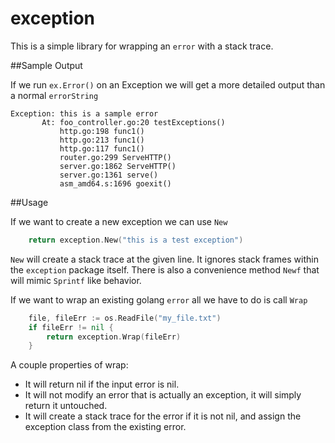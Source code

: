 exception
=========

This is a simple library for wrapping an `error` with a stack trace.

##Sample Output

If we run `ex.Error()` on an Exception we will get a more detailed output than a normal `errorString`

```text
Exception: this is a sample error
       At: foo_controller.go:20 testExceptions()
           http.go:198 func1()
           http.go:213 func1()
           http.go:117 func1()
           router.go:299 ServeHTTP()
           server.go:1862 ServeHTTP()
           server.go:1361 serve()
           asm_amd64.s:1696 goexit()
```

##Usage

If we want to create a new exception we can use `New`

```go
	return exception.New("this is a test exception")
```

`New` will create a stack trace at the given line. It ignores stack frames within the `exception` package itself. 
There is also a convenience method `Newf` that will mimic `Sprintf` like behavior.

If we want to wrap an existing golang `error` all we have to do is call `Wrap`

```go
	file, fileErr := os.ReadFile("my_file.txt")
	if fileErr != nil {
		return exception.Wrap(fileErr)
	}
```

A couple properties of wrap:
* It will return nil if the input error is nil.
* It will not modify an error that is actually an exception, it will simply return it untouched.
* It will create a stack trace for the error if it is not nil, and assign the exception class from the existing error.